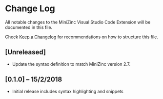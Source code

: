 # Change Log
All notable changes to the MiniZinc Visual Studio Code Extension will be documented in this file.

Check [Keep a Changelog](http://keepachangelog.com/) for recommendations on how to structure this file.

## [Unreleased]

- Update the syntax definition to match MiniZinc version 2.7.

## [0.1.0] – 15/2/2018

- Initial release includes syntax highlighting and snippets